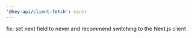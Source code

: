 ```yaml
---
'@hey-api/client-fetch': minor
---
```


fix: set next field to never and recommend switching to the Next.js client
